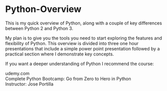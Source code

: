 # Python-Overview
This is my quick overview of Python, along with a couple of key differences
between Python 2 and Python 3.

My plan is to give you the tools you need to start exploring the features and
flexibility of Python. This overview is divided into three one hour presentations
that include a simple power point presentation followed by a practical section
where I demonstrate key concepts.

If you want a deeper understanding of Python I recommend the course:
<p class="indented">
    udemy.com<br>
    Complete Python Bootcamp: Go from Zero to Hero in Python<br>
    Instructor: Jose Portilla
</p>
